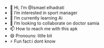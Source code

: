 - 👋 Hi, I’m @Ismael elhadrati
- 👀 I’m interested in sport manager
- 🌱 I’m currently learning Ai
- 💞️ I’m looking to collaborate on doctor samia
- 📫 How to reach me with this apk
- 😄 Pronouns: litlle bit
- ⚡ Fun fact:i dont know

<!---
Ismaelhdrt/Ismaelhdrt is a ✨ special ✨ repository because its `README.md` (this file) appears on your GitHub profile.
You can click the Preview link to take a look at your changes.
--->
